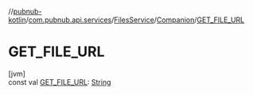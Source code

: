 //[pubnub-kotlin](../../../../index.md)/[com.pubnub.api.services](../../index.md)/[FilesService](../index.md)/[Companion](index.md)/[GET_FILE_URL](-g-e-t_-f-i-l-e_-u-r-l.md)

# GET_FILE_URL

[jvm]\
const val [GET_FILE_URL](-g-e-t_-f-i-l-e_-u-r-l.md): [String](https://kotlinlang.org/api/latest/jvm/stdlib/kotlin/-string/index.html)
